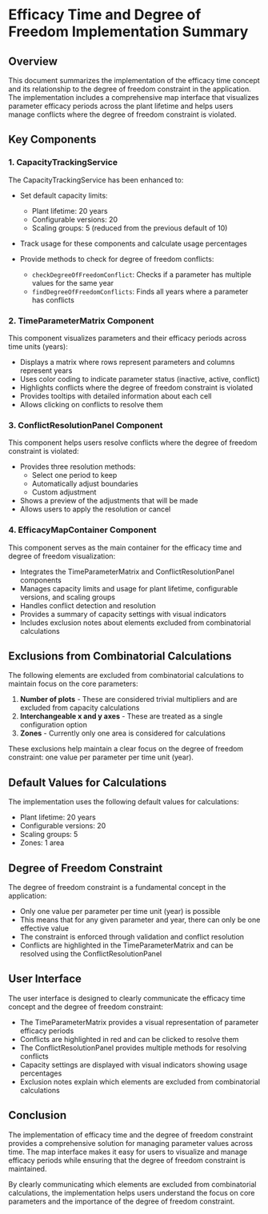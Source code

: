 # Efficacy Time and Degree of Freedom Implementation Summary

## Overview

This document summarizes the implementation of the efficacy time concept and its relationship to the degree of freedom constraint in the application. The implementation includes a comprehensive map interface that visualizes parameter efficacy periods across the plant lifetime and helps users manage conflicts where the degree of freedom constraint is violated.

## Key Components

### 1. CapacityTrackingService

The CapacityTrackingService has been enhanced to:

- Set default capacity limits:
  - Plant lifetime: 20 years
  - Configurable versions: 20
  - Scaling groups: 5 (reduced from the previous default of 10)

- Track usage for these components and calculate usage percentages

- Provide methods to check for degree of freedom conflicts:
  - `checkDegreeOfFreedomConflict`: Checks if a parameter has multiple values for the same year
  - `findDegreeOfFreedomConflicts`: Finds all years where a parameter has conflicts

### 2. TimeParameterMatrix Component

This component visualizes parameters and their efficacy periods across time units (years):

- Displays a matrix where rows represent parameters and columns represent years
- Uses color coding to indicate parameter status (inactive, active, conflict)
- Highlights conflicts where the degree of freedom constraint is violated
- Provides tooltips with detailed information about each cell
- Allows clicking on conflicts to resolve them

### 3. ConflictResolutionPanel Component

This component helps users resolve conflicts where the degree of freedom constraint is violated:

- Provides three resolution methods:
  - Select one period to keep
  - Automatically adjust boundaries
  - Custom adjustment
- Shows a preview of the adjustments that will be made
- Allows users to apply the resolution or cancel

### 4. EfficacyMapContainer Component

This component serves as the main container for the efficacy time and degree of freedom visualization:

- Integrates the TimeParameterMatrix and ConflictResolutionPanel components
- Manages capacity limits and usage for plant lifetime, configurable versions, and scaling groups
- Handles conflict detection and resolution
- Provides a summary of capacity settings with visual indicators
- Includes exclusion notes about elements excluded from combinatorial calculations

## Exclusions from Combinatorial Calculations

The following elements are excluded from combinatorial calculations to maintain focus on the core parameters:

1. **Number of plots** - These are considered trivial multipliers and are excluded from capacity calculations
2. **Interchangeable x and y axes** - These are treated as a single configuration option
3. **Zones** - Currently only one area is considered for calculations

These exclusions help maintain a clear focus on the degree of freedom constraint: one value per parameter per time unit (year).

## Default Values for Calculations

The implementation uses the following default values for calculations:

- Plant lifetime: 20 years
- Configurable versions: 20
- Scaling groups: 5
- Zones: 1 area

## Degree of Freedom Constraint

The degree of freedom constraint is a fundamental concept in the application:

- Only one value per parameter per time unit (year) is possible
- This means that for any given parameter and year, there can only be one effective value
- The constraint is enforced through validation and conflict resolution
- Conflicts are highlighted in the TimeParameterMatrix and can be resolved using the ConflictResolutionPanel

## User Interface

The user interface is designed to clearly communicate the efficacy time concept and the degree of freedom constraint:

- The TimeParameterMatrix provides a visual representation of parameter efficacy periods
- Conflicts are highlighted in red and can be clicked to resolve them
- The ConflictResolutionPanel provides multiple methods for resolving conflicts
- Capacity settings are displayed with visual indicators showing usage percentages
- Exclusion notes explain which elements are excluded from combinatorial calculations

## Conclusion

The implementation of efficacy time and the degree of freedom constraint provides a comprehensive solution for managing parameter values across time. The map interface makes it easy for users to visualize and manage efficacy periods while ensuring that the degree of freedom constraint is maintained.

By clearly communicating which elements are excluded from combinatorial calculations, the implementation helps users understand the focus on core parameters and the importance of the degree of freedom constraint.